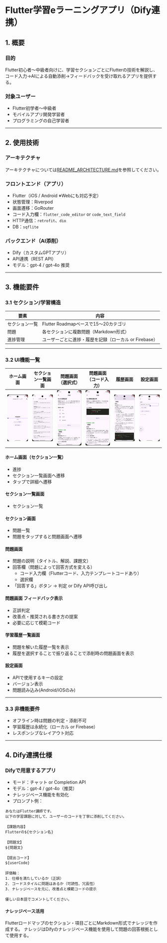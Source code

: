 # Flutter学習eラーニングアプリ（Dify連携）

## 1. 概要

### 目的
Flutter初心者～中級者向けに、学習セクションごとにFlutterの技術を解説し、
コード入力→AIによる自動添削→フィードバックを受け取れるアプリを提供する。

### 対象ユーザー
- Flutter初学者～中級者
- モバイルアプリ開発学習者
- プログラミングの自己学習者

---

## 2. 使用技術

### アーキテクチャ
アーキテクチャについては[README_ARCHITECTURE.md](README_ARCHITECTURE.md)を参照してください。

### フロントエンド（アプリ）
- Flutter（iOS / Android ※Webにも対応予定）
- 状態管理：Riverpod
- 画面遷移：GoRouter
- コード入力欄：`flutter_code_editor` or `code_text_field`
- HTTP通信：`retrofit`、`dio`
- DB：`sqflite`
### バックエンド（AI添削）
- Dify（カスタムGPTアプリ）
- API連携（REST API）
- モデル：gpt-4 / gpt-4o 推奨

---

## 3. 機能要件

### 3.1 セクション/学習構造
| 要素           | 内容                                     |
|----------------|------------------------------------------|
| セクション一覧 | Flutter Roadmapベースで15〜20カテゴリ     |
| 問題   | 各セクションに複数問題（Markdown形式）    |
| 進捗管理       | ユーザーごとに進捗・履歴を記録（ローカル or Firebase） |

---

### 3.2 UI機能一覧

| ホーム画面 | セクション一覧画面 | 問題画面（選択式） | 問題画面（コード入力） | 履歴画面 | 設定画面 |
|:---:|:---:|:---:|:---:|:---:|:---:|
| ![ホーム画面](README_image/ホーム画面.png) | ![セクション一覧画面](README_image/セクション一覧画面.png) | ![選択式の問題画面](README_image/選択式の問題画面.png) | ![コード入力の問題画面](README_image/コード入力の問題画面.png) | ![履歴画面](README_image/履歴画面.png) | ![設定画面](README_image/設定画面.png) |

#### ホーム画面（セクション一覧）
- 進捗
- セクション一覧画面へ遷移
- タップで詳細へ遷移

#### セクション一覧画面
- セクション一覧

#### セクション画面
- 問題一覧
- 問題をタップすると問題画面へ遷移

#### 問題画面
- 問題の説明（タイトル、解説、課題文）
- 回答欄（問題によって回答方式を変える）
    - コード入力欄（Flutterコード、入力テンプレートコードあり）
    - 選択欄
- 「回答する」ボタン → 判定 or Dify API呼び出し

#### 問題画面 フィードバック表示
- 正誤判定
- 改善点・推奨される書き方の提案
- 必要に応じて模範コード

#### 学習履歴一覧画面
- 問題を解いた履歴一覧を表示
- 履歴を選択することで振り返ることで添削時の問題画面を表示


#### 設定画面
- APIで使用するキーの設定
- バージョン表示
- 問題読み込み(Android/iOSのみ)

---

### 3.3 非機能要件
- オフライン時は問題の判定・添削不可
- 学習履歴は永続化（ローカル or Firebase）
- レスポンシブなレイアウト対応

---

## 4. Dify連携仕様

### Difyで用意するアプリ
- モード：チャット or Completion API
- モデル：gpt-4 / gpt-4o（推奨）
- ナレッジベース機能を有効化
- プロンプト例：

```text
あなたはFlutter講師です。
以下の学習課題に対して、ユーザーのコードを丁寧に添削してください。

【課題内容】
Flutterの${セクション名}

【問題文】
${問題文}

【提出コード】
${userCode}

評価軸：
1. 仕様を満たしているか（正誤）
2. コードスタイルに問題はあるか（可読性、冗長性）
3. ナレッジベースを元に、改善点と模範コードの提示

優しい日本語でコメントしてください。
```
####  ナレッジベース活用
Flutterロードマップのセクション・項目ごとにMarkdown形式でナレッジを作成する。
ナレッジはDifyのナレッジベース機能を使用して問題の回答根拠として使用する。
